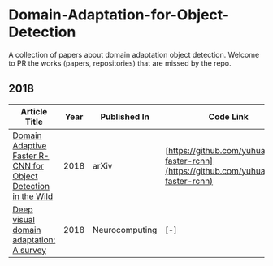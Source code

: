 # Domain-Adaptation-for-Object-Detection


A collection of papers about domain adaptation object detection. Welcome to PR the works (papers, repositories) that are missed by the repo.

## **2018**

| Article Title                                      | Year | Published In | Code Link                                      |
|----------------------------------------------------|------|--------------|------------------------------------------------|
| [Domain Adaptive Faster R-CNN for Object Detection in the Wild](https://arxiv.org/abs/1803.03243) | 2018 | arXiv        | [https://github.com/yuhuayc/da-faster-rcnn](https://github.com/yuhuayc/da-faster-rcnn) |
| [Deep visual domain adaptation: A survey]([https://example.com/paper](https://www.sciencedirect.com/science/article/abs/pii/S0925231218306684))     | 2018 | Neurocomputing         | [-] |
